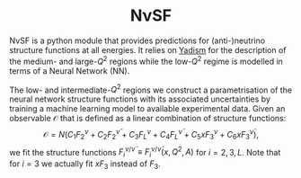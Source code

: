 <h1 align="center">NνSF</h1>

NνSF is a python module that provides predictions for (anti-)neutrino structure
functions at all energies. It relies on [Yadism](https://github.com/N3PDF/yadism)
for the description of the medium- and large-$Q^2$ regions while the low-$Q^2$
regime is modelled in terms of a Neural Network (NN).

The low- and
intermediate-$Q^2$ regions we construct a parametrisation of the neural network
structure functions with its associated uncertainties by training a machine
learning model to available experimental data. Given an observable $\mathcal{O}$
that is defined as a linear combination of structure functions:
$$
\mathcal{O} = N
\left(
C_1 F_2^{\nu} + C_2 F_2^{\bar{\nu}} +
C_3 F_L^{\nu} + C_4 F_L^{\bar{\nu}} +
C_5 x F_3^{\nu} + C_6 x F_3^{\bar{\nu}}
\right),
$$
we fit the structure functions $F_i^{\nu / \bar{\nu}} \equiv F_i^{\nu / \bar{\nu}} \left( x, Q^2, A \right)$
for $i=2, 3, L$. Note that for $i = 3$ we actually fit $xF_3$ instead of $F_3$.
